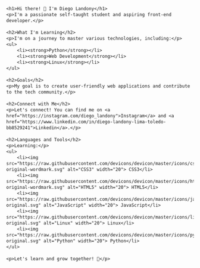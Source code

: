     <h1>Hi there! 👋 I'm Diego Landony</h1>
    <p>I'm a passionate self-taught student and aspiring front-end developer.</p>

    <h2>What I'm Learning</h2>
    <p>I'm on a journey to master various technologies, including:</p>
    <ul>
        <li><strong>Python</strong></li>
        <li><strong>Web Development</strong></li>
        <li><strong>Linux</strong></li>
    </ul>

    <h2>Goals</h2>
    <p>My goal is to create user-friendly web applications and contribute to the tech community.</p>

    <h2>Connect with Me</h2>
    <p>Let's connect! You can find me on <a href="https://instagram.com/diego_landony">Instagram</a> and <a href="https://www.linkedin.com/in/diego-landony-lima-toledo-bb8529241">Linkedin</a>.</p>

    <h2>Languages and Tools</h2>
    <p>Learning:</p>
    <ul>
        <li><img src="https://raw.githubusercontent.com/devicons/devicon/master/icons/css3/css3-original-wordmark.svg" alt="CSS3" width="20"> CSS3</li>
        <li><img src="https://raw.githubusercontent.com/devicons/devicon/master/icons/html5/html5-original-wordmark.svg" alt="HTML5" width="20"> HTML5</li>
        <li><img src="https://raw.githubusercontent.com/devicons/devicon/master/icons/javascript/javascript-original.svg" alt="JavaScript" width="20"> JavaScript</li>
        <li><img src="https://raw.githubusercontent.com/devicons/devicon/master/icons/linux/linux-original.svg" alt="Linux" width="20"> Linux</li>
        <li><img src="https://raw.githubusercontent.com/devicons/devicon/master/icons/python/python-original.svg" alt="Python" width="20"> Python</li>
    </ul>

    <p>Let's learn and grow together! 🌟</p>

<!---
Diego-Landony/Diego-Landony is a ✨ special ✨ repository because its `README.md` (this file) appears on your GitHub profile.
You can click the Preview link to take a look at your changes.
--->
